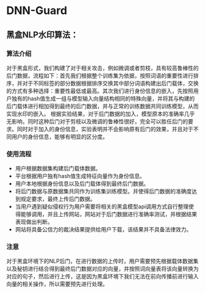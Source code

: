 # DNN-Guard
## 黑盒NLP水印算法：
### 算法介绍
对于黑盒形式，我们构建了对于相关攻击，例如微调或者剪枝，具有较高鲁棒性的后门数据，流程如下：首先我们根据整个训练集为依据，按照词语的重要性进行排序，并对于不同标签的部分数据根据排序交换其中部分词语构建出后门载体，交换的方式有多种选择：重要性最低或最高。其次我们进行身份信息的嵌入，先按照用户独有的hash值生成一组与模型输入向量结构相同的特殊向量，并将其与构建的后门载体进行相加得到最终的后门数据，并与正常的训练数据共同训练模型，从而实现水印的嵌入。
根据实验结果，对于后门数据的加入，模型原本的准确率几乎无影响，同时这种后门对于剪枝以及微调的鲁棒性很好，完全可以胜任后门的要求。同时对于加入的身份信息，实验表明并不会影响原有后门的效果，并且对于不同用户的身份信息，能够有明显的区分度。

### 使用流程
* 用户根据数据集构建后门载体数据。
* 平台根据用户独有hash值生成特征向量作为身份信息。
* 用户本地根据身份信息以及后门载体得到最终后门数据。
* 将后门数据与原数据集共同作为训练集训练模型。并使得后门数据的准确度达到规定要求，最终上传后门数据。
* 当用户遇到疑似侵权行为用户需要将相关的黑盒模型api调用方式自行整理使得能够调用，并且上传网站，网站对于后门数据进行准确率测试，并根据结果表现做出判断。
* 网站将具备公信力的裁决结果提供给用户下载，该结果并不具备法律效力。

### 注意
对于黑盒环境下的NLP后门，在进行数据的上传时，用户需要预先根据载体数据集以及秘钥进行结合得到最终后门数据对应的向量，并按照词向量表将该向量转换为对应的句子，然后进行上传，这是因为黑盒环境下我们无法在前向传播前进行输入向量的相关操作，所以需要预先进行处理。
